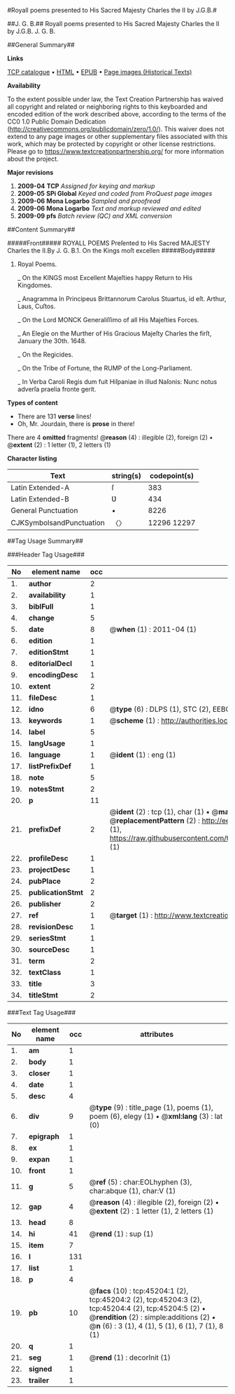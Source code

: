 #Royall poems presented to His Sacred Majesty Charles the II by J.G.B.#

##J. G. B.##
Royall poems presented to His Sacred Majesty Charles the II by J.G.B.
J. G. B.

##General Summary##

**Links**

[TCP catalogue](http://www.ota.ox.ac.uk/tcp/)  • 
[HTML](http://tei.it.ox.ac.uk/tcp/Texts-HTML/free/A26/A26966.html)  • 
[EPUB](http://tei.it.ox.ac.uk/tcp/Texts-EPUB/free/A26/A26966.epub) • 
[Page images (Historical Texts)](https://historicaltexts.jisc.ac.uk/eebo-10526092e)

**Availability**

To the extent possible under law, the Text Creation Partnership has waived all copyright and related or neighboring rights to this keyboarded and encoded edition of the work described above, according to the terms of the CC0 1.0 Public Domain Dedication (http://creativecommons.org/publicdomain/zero/1.0/). This waiver does not extend to any page images or other supplementary files associated with this work, which may be protected by copyright or other license restrictions. Please go to https://www.textcreationpartnership.org/ for more information about the project.

**Major revisions**

1. __2009-04__ __TCP__ *Assigned for keying and markup*
1. __2009-05__ __SPi Global__ *Keyed and coded from ProQuest page images*
1. __2009-06__ __Mona Logarbo__ *Sampled and proofread*
1. __2009-06__ __Mona Logarbo__ *Text and markup reviewed and edited*
1. __2009-09__ __pfs__ *Batch review (QC) and XML conversion*

##Content Summary##

#####Front#####
ROYALL POEMS Preſented to His Sacred MAJESTY Charles the II.By J. G. B.1. On the Kings moſt excellen
#####Body#####

1. Royal Poems.

    _ On the KINGS most Excellent Majeſties happy Return to His Kingdomes.

    _ Anagramma In Principeus Brittannorum Carolus Stuartus, id eſt. Arthur, Laus, Cuſtos.

    _ On the Lord MONCK Generaliſſimo of all His Majeſties Forces.

    _ An Elegie on the Murther of His Gracious Majeſty Charles the firſt, January the 30th. 1648.

    _ On the Regicides.

    _ On the Tribe of Fortune, the RUMP of the Long-Parliament.

    _ In Verba Caroli Regis dum fuit Hiſpaniae in illud Naſonis: Nunc notus adverſa praelia fronte gerit.

**Types of content**

  * There are 131 **verse** lines!
  * Oh, Mr. Jourdain, there is **prose** in there!

There are 4 **omitted** fragments! 
 @__reason__ (4) : illegible (2), foreign (2)  •  @__extent__ (2) : 1 letter (1), 2 letters (1)

**Character listing**


|Text|string(s)|codepoint(s)|
|---|---|---|
|Latin Extended-A|ſ|383|
|Latin Extended-B|Ʋ|434|
|General Punctuation|•|8226|
|CJKSymbolsandPunctuation|〈〉|12296 12297|

##Tag Usage Summary##

###Header Tag Usage###

|No|element name|occ|attributes|
|---|---|---|---|
|1.|__author__|2||
|2.|__availability__|1||
|3.|__biblFull__|1||
|4.|__change__|5||
|5.|__date__|8| @__when__ (1) : 2011-04 (1)|
|6.|__edition__|1||
|7.|__editionStmt__|1||
|8.|__editorialDecl__|1||
|9.|__encodingDesc__|1||
|10.|__extent__|2||
|11.|__fileDesc__|1||
|12.|__idno__|6| @__type__ (6) : DLPS (1), STC (2), EEBO-CITATION (1), OCLC (1), VID (1)|
|13.|__keywords__|1| @__scheme__ (1) : http://authorities.loc.gov/ (1)|
|14.|__label__|5||
|15.|__langUsage__|1||
|16.|__language__|1| @__ident__ (1) : eng (1)|
|17.|__listPrefixDef__|1||
|18.|__note__|5||
|19.|__notesStmt__|2||
|20.|__p__|11||
|21.|__prefixDef__|2| @__ident__ (2) : tcp (1), char (1)  •  @__matchPattern__ (2) : ([0-9\-]+):([0-9IVX]+) (1), (.+) (1)  •  @__replacementPattern__ (2) : http://eebo.chadwyck.com/downloadtiff?vid=$1&page=$2 (1), https://raw.githubusercontent.com/textcreationpartnership/Texts/master/tcpchars.xml#$1 (1)|
|22.|__profileDesc__|1||
|23.|__projectDesc__|1||
|24.|__pubPlace__|2||
|25.|__publicationStmt__|2||
|26.|__publisher__|2||
|27.|__ref__|1| @__target__ (1) : http://www.textcreationpartnership.org/docs/. (1)|
|28.|__revisionDesc__|1||
|29.|__seriesStmt__|1||
|30.|__sourceDesc__|1||
|31.|__term__|2||
|32.|__textClass__|1||
|33.|__title__|3||
|34.|__titleStmt__|2||


###Text Tag Usage###

|No|element name|occ|attributes|
|---|---|---|---|
|1.|__am__|1||
|2.|__body__|1||
|3.|__closer__|1||
|4.|__date__|1||
|5.|__desc__|4||
|6.|__div__|9| @__type__ (9) : title_page (1), poems (1), poem (6), elegy (1)  •  @__xml:lang__ (3) : lat (0)|
|7.|__epigraph__|1||
|8.|__ex__|1||
|9.|__expan__|1||
|10.|__front__|1||
|11.|__g__|5| @__ref__ (5) : char:EOLhyphen (3), char:abque (1), char:V (1)|
|12.|__gap__|4| @__reason__ (4) : illegible (2), foreign (2)  •  @__extent__ (2) : 1 letter (1), 2 letters (1)|
|13.|__head__|8||
|14.|__hi__|41| @__rend__ (1) : sup (1)|
|15.|__item__|7||
|16.|__l__|131||
|17.|__list__|1||
|18.|__p__|4||
|19.|__pb__|10| @__facs__ (10) : tcp:45204:1 (2), tcp:45204:2 (2), tcp:45204:3 (2), tcp:45204:4 (2), tcp:45204:5 (2)  •  @__rendition__ (2) : simple:additions (2)  •  @__n__ (6) : 3 (1), 4 (1), 5 (1), 6 (1), 7 (1), 8 (1)|
|20.|__q__|1||
|21.|__seg__|1| @__rend__ (1) : decorInit (1)|
|22.|__signed__|1||
|23.|__trailer__|1||
